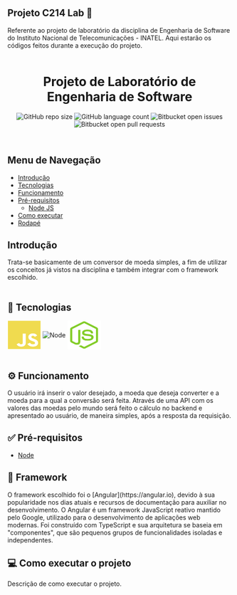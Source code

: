 ## Projeto C214 Lab 👋

<div>
Referente ao projeto de laboratório da disciplina de Engenharia de Software do Instituto Nacional de Telecomunicações - INATEL.
Aqui estarão os códigos feitos durante a execução do projeto.
</div>

<br>

<h1 align="center">Projeto de Laboratório de Engenharia de Software</h1>

<div align="center">

![GitHub repo size](https://img.shields.io/github/repo-size/IagoCB/lab-c214)
![GitHub language count](https://img.shields.io/github/languages/count/IagoCB/lab-c214)
![Bitbucket open issues](https://img.shields.io/bitbucket/issues/IagoCB/lab-c214)
![Bitbucket open pull requests](https://img.shields.io/bitbucket/pr-raw/IagoCB/lab-c214)

</div>

<br>

<div>
<h2>Menu de Navegação</h2>

- <a href="#intro">Introdução</a>
- <a href="#tecnologia">Tecnologias</a>
- <a href="#description">Funcionamento</a>
- <a href="#requirements">Pré-requisitos</a>
  - <a href="#node">Node JS</a>
- <a href="#howTo">Como executar</a>
- <a href="#footer">Rodapé</a>
</div>

<div>
<h2 id="intro" align="left">Introdução</h2>
Trata-se basicamente de um conversor de moeda simples, a fim de utilizar os conceitos já vistos na disciplina e também integrar com o framework escolhido.
</div>

<div style="display: inline_block"><br>
<h2 id="tecnologia" align="left"> 🚀 Tecnologias</h2>

  <img align="center" alt="Js" height="65" width="75" src="https://raw.githubusercontent.com/devicons/devicon/master/icons/javascript/javascript-plain.svg">
  <img align="center" alt="Node" height="65" width="75" src="https://upload.wikimedia.org/wikipedia/commons/thumb/c/cf/Angular_full_color_logo.svg/2048px-Angular_full_color_logo.svg.png">
  <img align="center" alt="Node" height="65" width="75" src="https://raw.githubusercontent.com/devicons/devicon/master/icons/nodejs/nodejs-plain.svg">
</div>
<br>

<div id="description">
<h2> ⚙️ Funcionamento </h2>
O usuário irá inserir o valor desejado, a moeda que deseja converter e a moeda para a qual a conversão será feita.
Através de uma API com os valores das moedas pelo mundo será feito o cálculo no backend e apresentado ao usuário, de maneira simples, após a resposta da requisição.
</div>

<div id="requirements">
<h2> ✅ Pré-requisitos </h2>

- <a id="node"> [Node](https://nodejs.org/en/) </a>
</div>

<div id="requirements">
<h2> 🔗 Framework </h2>
O framework escolhido foi o [Angular](https://angular.io), devido à sua popularidade nos dias atuais e recursos de documentação para auxiliar no desenvolvimento.
O Angular é um framework JavaScript reativo mantido pelo Google, utilizado para o desenvolvimento de aplicações web modernas. Foi construído com TypeScript e sua arquitetura se baseia em "componentes", que são pequenos grupos de funcionalidades isoladas e independentes.
</div>

<div id="howTo">
<h2> 💻 Como executar o projeto </h2>
Descrição de como executar o projeto.
</div>

<div id="footer" align="center">

</div>
